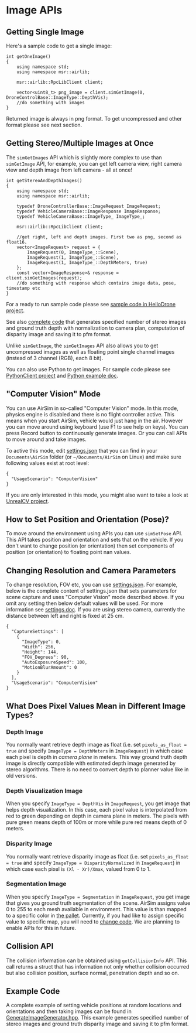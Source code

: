 # Image APIs

## Getting Single Image
Here's a sample code to get a single image:

```
int getOneImage() 
{
    using namespace std;
    using namespace msr::airlib;
    
    msr::airlib::RpcLibClient client;

    vector<uint8_t> png_image = client.simGetImage(0, DroneControlBase::ImageType::DepthVis);
    //do something with images
}
```

Returned image is always in png format. To get uncompressed and other format please see next section.

## Getting Stereo/Multiple Images at Once

The `simGetImages` API which is slightly more complex to use than `simGetImage` API, for example, you can get left camera view, right camera view and depth image from left camera - all at once! 

```
int getStereoAndDepthImages() 
{
    using namespace std;
    using namespace msr::airlib;
    
    typedef DroneControllerBase::ImageRequest ImageRequest;
    typedef VehicleCameraBase::ImageResponse ImageResponse;
    typedef VehicleCameraBase::ImageType_ ImageType_;

    msr::airlib::RpcLibClient client;

    //get right, left and depth images. First two as png, second as float16.
    vector<ImageRequest> request = { 
        ImageRequest(0, ImageType_::Scene), 
        ImageRequest(1, ImageType_::Scene),        
        ImageRequest(1, ImageType_::DepthMeters, true) 
    };
    const vector<ImageResponse>& response = client.simGetImages(request);
    //do something with response which contains image data, pose, timestamp etc
}
```
For a ready to run sample code please see [sample code in HelloDrone project](../HelloDrone/main.cpp). 

See also [complete code](../Examples/StereoImageGenerator.hpp) that generates specified number of stereo images and ground truth depth with normalization to camera plan, computation of disparity image and saving it to pfm format.

Unlike `simGetImage`, the `simGetImages` API also allows you to get uncompressed images as well as floating point single channel images (instead of 3 channel (RGB), each 8 bit).

You can also use Python to get images. For sample code please see [PythonClient project](https://github.com/Microsoft/AirSim/tree/master/PythonClient) and [Python example doc](python.md).

## "Computer Vision" Mode

You can use AirSim in so-called "Computer Vision" mode. In this mode, physics engine is disabled and there is no flight controller active. This means when you start AirSim, vehicle would just hang in the air. However you can move around using keyboard (use F1 to see help on keys). You can press Record button to continuously generate images. Or you can call APIs to move around and take images.

To active this mode, edit [settings.json](settings.json) that you can find in your `Documents\AirSim` folder (or `~/Documents/AirSim` on Linux) and make sure following values exist at root level:

```
{
  "UsageScenario": "ComputerVision"
}
```

If you are only interested in this mode, you might also want to take a look at [UnrealCV project](http://unrealcv.org/).

## How to Set Position and Orientation (Pose)?

To move around the environment using APIs you can use `simSetPose` API. This API takes position and orientation and sets that on the vehicle. If you don't want to change position (or orientation) then set components of position (or orientation) to floating point nan values.

## Changing Resolution and Camera Parameters
To change resolution, FOV etc, you can use [settings.json](settings.md). For example, below is the complete content of settings.json that sets parameters for scene capture and uses "Computer Vision" mode described above. If you omit any setting then below default values will be used. For more information see [settings doc](settings.md). If you are using stereo camera, currently the distance between left and right is fixed at 25 cm.

```
{
  "CaptureSettings": [
    {
      "ImageType": 0,
      "Width": 256,
      "Height": 144,
      "FOV_Degrees": 90,
      "AutoExposureSpeed": 100,
      "MotionBlurAmount": 0
    }
  ],
  "UsageScenario": "ComputerVision"
}
```

## What Does Pixel Values Mean in Different Image Types?
### Depth Image
You normally want retrieve depth image as float (i.e. set `pixels_as_float = true` and specify `ImageType = DepthMeters` in `ImageRequest`) in which case each pixel is depth in *camera plane* in meters. This way ground truth depth image is directly compatible with estimated depth image generated by stereo algorithms. There is no need to convert depth to planner value like in old versions.

### Depth Visualization Image
When you specify `ImageType = DepthVis` in `ImageRequest`, you get image that helps depth visualization. In this case, each pixel value is interpolated from red to green depending on depth in camera plane in meters. The pixels with pure green means depth of 100m or more while pure red means depth of 0 meters.

### Disparity Image
You normally want retrieve disparity image as float (i.e. set `pixels_as_float = true` and specify `ImageType = DisparityNormalized` in `ImageRequest`) in which case each pixel is `(Xl - Xr)/Xmax`, valued from 0 to 1.

### Segmentation Image
When you specify `ImageType = Segmentation` in `ImageRequest`, you get image that gives you ground truth segmentation of the scene. AirSim assigns value 0 to 255 to each mesh available in environment. This value is than mapped to a specific color in [the pallet](../Unreal/Plugins/AirSim/Content/HUDAssets/seg_color_pallet.png). Currently, if you had like to assign specific value to specific map, you will need to [change code](../Unreal/Plugins/AirSim/Source/FlyingPawn.cpp#L28). We are planning to enable APIs for this in future.

## Collision API
The collision information can be obtained using `getCollisionInfo` API. This call returns a struct that has information not only whether collision occurred but also collision position, surface normal, penetration depth and so on.

## Example Code
A complete example of setting vehicle positions at random locations and orientations and then taking images can be found in [GenerateImageGenerator.hpp](../Examples/StereoImageGenerator.hpp). This example generates specified number of stereo images and ground truth disparity image and saving it to pfm format.
